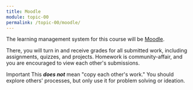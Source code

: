 ```yaml
---
title: Moodle
module: topic-00
permalink: /topic-00/moodle/
---
```


<div class="divider-heading"></div>

The learning management system for this course will be [Moodle]({{site.data.moodle.main}}).

There, you will turn in and receive grades for all submitted work, including assignments, quizzes, and projects. Homework is community-affair, and you are encouraged to view each other's submissions.

<span class="label label-danger">Important</span> This **_does not_** mean "copy each other's work." You should explore others' processes, but only use it for problem solving or ideation.
